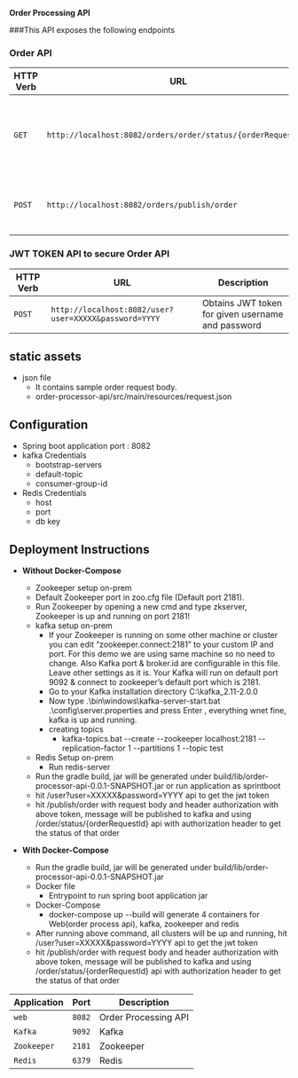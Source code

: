 **Order Processing API**

###This API exposes the following endpoints

### Order API

|   HTTP Verb   |      URL                                                       |   Description                                                                 |
| ------------- | ---------------------------------------------------------------|-------------------------------------------------------------------------------|
|     `GET`     |`http://localhost:8082/orders/order/status/{orderRequestId}`| Obtains order status corresponding to the provided order request ID.          |
|    `POST`     |        `http://localhost:8082/orders/publish/order`            | Publishes the order to kafka and stores the order details in Redis DB.       |  

### JWT TOKEN API to secure Order API
|   HTTP Verb   |      URL                                                       |   Description                                                                 |
| ------------- | ---------------------------------------------------------------|-------------------------------------------------------------------------------|
|    `POST`     |        `http://localhost:8082/user?user=XXXXX&password=YYYY`            | Obtains JWT token for given username and password      |  


## static assets
* json file
    * It contains sample order request body.
    * order-processor-api/src/main/resources/request.json

## Configuration
* Spring boot application port : 8082
* kafka Credentials
    * bootstrap-servers
    * default-topic
    * consumer-group-id
* Redis Credentials
    * host
    * port
    * db key

## Deployment Instructions 

* **Without Docker-Compose**
    * Zookeeper setup on-prem
    * Default Zookeeper port in zoo.cfg file (Default port 2181).
    * Run Zookeeper by opening a new cmd and type zkserver, Zookeeper is up and running on port 2181!
    * kafka setup on-prem
        *  If your Zookeeper is running on some other machine or cluster you can edit “zookeeper.connect:2181” to your custom IP and port. For this demo we are using same machine so no need to change.
           Also Kafka port & broker.id are configurable in this file. Leave other settings as it is.
           Your Kafka will run on default port 9092 & connect to zookeeper’s default port which is 2181.
        * Go to your Kafka installation directory C:\kafka_2.11-2.0.0
        * Now type .\bin\windows\kafka-server-start.bat .\config\server.properties and press Enter , everything wnet fine, kafka is up and running.
        * creating topics
            * kafka-topics.bat --create --zookeeper localhost:2181 --replication-factor 1 --partitions 1 --topic test
    * Redis Setup on-prem
        * Run redis-server
    * Run the gradle build, jar will be generated under build/lib/order-processor-api-0.0.1-SNAPSHOT.jar  or run application as sprintboot
    * hit /user?user=XXXXX&password=YYYY api to get the jwt token  
    * hit /publish/order with request body and header authorization with above token, message will be published to kafka and using /order/status/{orderRequestId} api with authorization header to get the status of that order
    
    
    
* **With Docker-Compose**
    * Run the gradle build, jar will be generated under build/lib/order-processor-api-0.0.1-SNAPSHOT.jar
    * Docker file
        * Entrypoint to run spring boot application jar
    * Docker-Compose
        * docker-compose up --build will generate 4 containers for Web(order process api), kafka, zookeeper and redis
    * After running above command, all clusters will be up and running,  hit /user?user=XXXXX&password=YYYY api to get the jwt token
    * hit /publish/order with request body and header authorization with above token, message will be published to kafka and using /order/status/{orderRequestId} api with authorization header to get the status of that order

|   Application  |      Port                                                       |   Description                                                                 |
| ------------- | ---------------------------------------------------------------|-------------------------------------------------------------------------------|
|    `web`     |        `8082`            | Order Processing API     |
|    `Kafka`     |        `9092`            | Kafka    |
|    `Zookeeper`     |        `2181`            | Zookeeper     |
|    `Redis`     |        `6379`            | Redis     |

